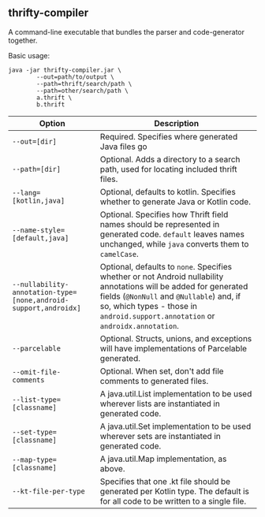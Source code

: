 thrifty-compiler
----------------

A command-line executable that bundles the parser and code-generator together.

Basic usage:

```
java -jar thrifty-compiler.jar \
        --out=path/to/output \
        --path=thrift/search/path \
        --path=other/search/path \
        a.thrift \
        b.thrift
```

Option | Description
------ | ------------
`--out=[dir]` | Required.  Specifies where generated Java files go
`--path=[dir]` | Optional.  Adds a directory to a search path, used for locating included thrift files.
`--lang=[kotlin,java]` | Optional, defaults to kotlin.  Specifies whether to generate Java or Kotlin code.
`--name-style=[default,java]` | Optional.  Specifies how Thrift field names should be represented in generated code.  `default` leaves names unchanged, while `java` converts them to `camelCase`.
`--nullability-annotation-type=[none,android-support,androidx]` | Optional, defaults to `none`.  Specifies whether or not Android nullability annotations will be added for generated fields (`@NonNull` and `@Nullable`) and, if so, which types - those in `android.support.annotation` or `androidx.annotation`.
`--parcelable` | Optional.  Structs, unions, and exceptions will have implementations of Parcelable generated.
`--omit-file-comments` | Optional.  When set, don't add file comments to generated files.
`--list-type=[classname]` | A java.util.List implementation to be used wherever lists are instantiated in generated code.
`--set-type=[classname]` | A java.util.Set implementation to be used wherever sets are instantiated in generated code.
`--map-type=[classname]` | A java.util.Map implementation, as above.
`--kt-file-per-type` | Specifies that one .kt file should be generated per Kotlin type.  The default is for all code to be written to a single file.
